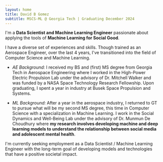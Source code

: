 ```yaml
---
layout: home
title: David B Gomez
subtitle: MSCS-ML @ Georgia Tech | Graduating December 2024
---
```


I'm a **Data Scientist and Machine Learning Engineer** passionate about applying the tools of **Machine Learning for Social Good**.

I have a diverse set of experiences and skills. Though trained as an Aerospace Engineer, over the last 4 years, I've transitioned into the field of Computer Science and Machine Learning.

- *AE Background:* I received my BS and (first) MS degree from Georgia Tech in Aerospace Engineering where I worked in the High-Power Electric Propulsion Lab under the advisory of Dr. Mitchell Walker and was funded by a NASA Space Technology Research Fellowship. Upon graduating, I spent a year in industry at Busek Space Propulsion and Systems.

- *ML Background:* After a year in the aerospace industry, I returned to GT to pursue what will be my second MS degree, this time in Computer Science with a specialization in Machine Learning. I work in the Social Dynamics and Well-Being Lab under the advisory of Dr. Munmun De Choudhury where **my research involves developing machine and deep learning models to understand the relationship between social media and adolescent mental health**. 

I'm currently seeking employment as a Data Scientist / Machine Learning Engineer with the long-term goal of developing models and technologies that have a positive societal impact.